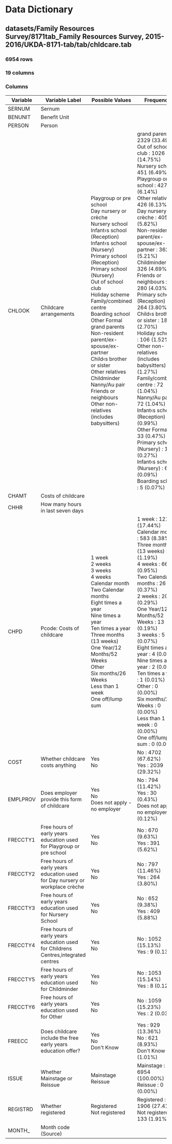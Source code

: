 # Data Dictionary

## datasets/Family Resources Survey/8171tab_Family Resources Survey, 2015-2016/UKDA-8171-tab/tab/chldcare.tab

### 6954 rows

### 19 columns

### Columns

| Variable | Variable Label | Possible Values | Frequency |
| --- | --- | --- | --- |
| SERNUM | Sernum |  |  |
| BENUNIT | Benefit Unit |  |  |
| PERSON | Person |  |  |
| CHLOOK | Childcare arrangements | Playgroup or pre school <br/>Day nursery or crèche <br/>Nursery school <br/>Infant‹s school (Reception) <br/>Infant‹s school (Nursery) <br/>Primary school (Reception) <br/>Primary school (Nursery) <br/>Out of school club <br/>Holiday scheme <br/>Family/combined centre <br/>Boarding school <br/>Other Formal <br/>grand parents <br/>Non-resident parent/ex-spouse/ex-partner <br/>Child‹s brother or sister <br/>Other relatives <br/>Childminder <br/>Nanny/Au pair <br/>Friends or neighbours <br/>Other non-relatives (includes babysitters)  | grand parents : 2329 (33.49%)<br/>Out of school club : 1026 (14.75%)<br/>Nursery school : 451 (6.49%)<br/>Playgroup or pre school : 427 (6.14%)<br/>Other relatives : 426 (6.13%)<br/>Day nursery or crèche : 405 (5.82%)<br/>Non-resident parent/ex-spouse/ex-partner : 362 (5.21%)<br/>Childminder : 326 (4.69%)<br/>Friends or neighbours : 280 (4.03%)<br/>Primary school (Reception) : 264 (3.80%)<br/>Child‹s brother or sister : 188 (2.70%)<br/>Holiday scheme : 106 (1.52%)<br/>Other non-relatives (includes babysitters) : 88 (1.27%)<br/>Family/combined centre : 72 (1.04%)<br/>Nanny/Au pair : 72 (1.04%)<br/>Infant‹s school (Reception) : 69 (0.99%)<br/>Other Formal : 33 (0.47%)<br/>Primary school (Nursery) : 19 (0.27%)<br/>Infant‹s school (Nursery) : 6 (0.09%)<br/>Boarding school : 5 (0.07%) |
| CHAMT | Costs of childcare |  |  |
| CHHR | How many hours in last seven days |  |  |
| CHPD | Pcode: Costs of childcare | 1 week <br/>2 weeks <br/>3 weeks <br/>4 weeks <br/>Calendar month <br/>Two Calendar months <br/>Eight times a year <br/>Nine times a year <br/>Ten times a year <br/>Three months (13 weeks) <br/>One Year/12  Months/52 Weeks <br/>Other <br/>Six months/26 Weeks <br/>Less than 1 week <br/>One off/lump sum  | 1 week : 1213 (17.44%)<br/>Calendar month : 583 (8.38%)<br/>Three months (13 weeks) : 83 (1.19%)<br/>4 weeks : 66 (0.95%)<br/>Two Calendar months : 26 (0.37%)<br/>2 weeks : 20 (0.29%)<br/>One Year/12  Months/52 Weeks : 13 (0.19%)<br/>3 weeks : 5 (0.07%)<br/>Eight times a year : 4 (0.06%)<br/>Nine times a year : 2 (0.03%)<br/>Ten times a year : 1 (0.01%)<br/>Other : 0 (0.00%)<br/>Six months/26 Weeks : 0 (0.00%)<br/>Less than 1 week : 0 (0.00%)<br/>One off/lump sum : 0 (0.00%) |
| COST | Whether childcare costs anything | Yes <br/>No  | No : 4702 (67.62%)<br/>Yes : 2039 (29.32%) |
| EMPLPROV | Does employer provide this form of childcare | Yes <br/>No <br/>Does not apply - no employer  | No : 794 (11.42%)<br/>Yes : 30 (0.43%)<br/>Does not apply - no employer : 8 (0.12%) |
| FRECCTY1 | Free hours of early years education used for Playgroup or pre school | Yes <br/>No  | No : 670 (9.63%)<br/>Yes : 391 (5.62%) |
| FRECCTY2 | Free hours of early years education used for Day nursery or workplace crèche | Yes <br/>No  | No : 797 (11.46%)<br/>Yes : 264 (3.80%) |
| FRECCTY3 | Free hours of early years education used for Nursery School | Yes <br/>No  | No : 652 (9.38%)<br/>Yes : 409 (5.88%) |
| FRECCTY4 | Free hours of early years education used for Childrens Centres,integrated centres | Yes <br/>No  | No : 1052 (15.13%)<br/>Yes : 9 (0.13%) |
| FRECCTY5 | Free hours of early years education used for Childminder | Yes <br/>No  | No : 1053 (15.14%)<br/>Yes : 8 (0.12%) |
| FRECCTY6 | Free hours of early years education used for Other | Yes <br/>No  | No : 1059 (15.23%)<br/>Yes : 2 (0.03%) |
| FREECC | Does childcare include the free early years education offer? | Yes <br/>No <br/>Don't Know  | Yes : 929 (13.36%)<br/>No : 621 (8.93%)<br/>Don't Know : 70 (1.01%) |
| ISSUE | Whether Mainstage or Reissue | Mainstage <br/>Reissue  | Mainstage : 6954 (100.00%)<br/>Reissue : 0 (0.00%) |
| REGISTRD | Whether registered | Registered <br/>Not registered  | Registered : 1906 (27.41%)<br/>Not registered : 133 (1.91%) |
| MONTH_ | Month code (Source) |  |  |
